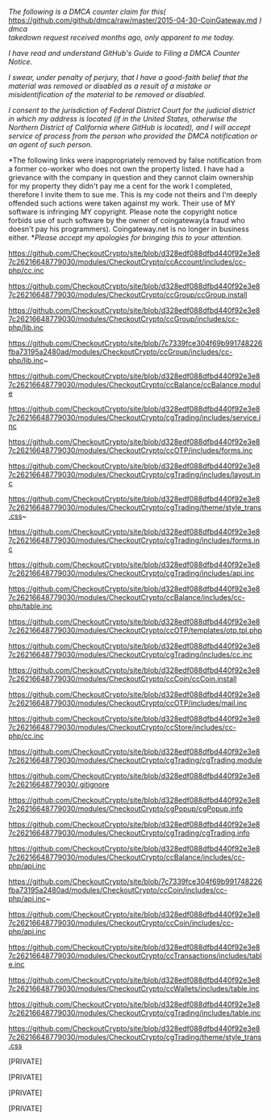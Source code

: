 *The following is a DMCA counter claim for this(*  
https://github.com/github/dmca/raw/master/2015-04-30-CoinGateway.md *) dmca    
takedown request received months ago, only apparent to me today.*

*I have read and understand GitHub's Guide to Filing a DMCA Counter Notice.*

*I swear, under penalty of perjury, that I have a good-faith belief that
the material was removed or disabled as a result of a mistake or
misidentification of the material to be removed or disabled.*

*I consent to the jurisdiction of Federal District Court for the judicial
district in which my address is located (if in the United States, otherwise
the Northern District of California where GitHub is located), and I will
accept service of process from the person who provided the DMCA
notification or an agent of such person.*

*The following links were inappropriately removed by false notification
from a former co-worker who does not own the property listed. I have had a
grievance with the company in question and they cannot claim ownership for
my property they didn't pay me a cent for the work I completed, therefore I
invite them to sue me. This is my code not theirs and I'm deeply offended
such actions were taken against my work. Their use of MY software is
infringing MY copyright. Please note the copyright notice forbids use of
such software by the owner of coingateway(a fraud who doesn't pay his
programmers). Coingateway.net is no longer in business either. **Please
accept my apologies for bringing this to your attention.*

https://github.com/CheckoutCrypto/site/blob/d328edf088dfbd440f92e3e87c26216648779030/modules/CheckoutCrypto/ccAccount/includes/cc-php/cc.inc

https://github.com/CheckoutCrypto/site/blob/d328edf088dfbd440f92e3e87c26216648779030/modules/CheckoutCrypto/ccGroup/ccGroup.install

https://github.com/CheckoutCrypto/site/blob/d328edf088dfbd440f92e3e87c26216648779030/modules/CheckoutCrypto/ccGroup/includes/cc-php/lib.inc

https://github.com/CheckoutCrypto/site/blob/7c7339fce304f69b991748226fba73195a2480ad/modules/CheckoutCrypto/ccGroup/includes/cc-php/lib.inc~

https://github.com/CheckoutCrypto/site/blob/d328edf088dfbd440f92e3e87c26216648779030/modules/CheckoutCrypto/ccBalance/ccBalance.module

https://github.com/CheckoutCrypto/site/blob/d328edf088dfbd440f92e3e87c26216648779030/modules/CheckoutCrypto/cgTrading/includes/service.inc

https://github.com/CheckoutCrypto/site/blob/d328edf088dfbd440f92e3e87c26216648779030/modules/CheckoutCrypto/ccOTP/includes/forms.inc

https://github.com/CheckoutCrypto/site/blob/d328edf088dfbd440f92e3e87c26216648779030/modules/CheckoutCrypto/cgTrading/includes/layout.inc

https://github.com/CheckoutCrypto/site/blob/d328edf088dfbd440f92e3e87c26216648779030/modules/CheckoutCrypto/cgTrading/theme/style_trans.css~

https://github.com/CheckoutCrypto/site/blob/d328edf088dfbd440f92e3e87c26216648779030/modules/CheckoutCrypto/cgTrading/includes/forms.inc

https://github.com/CheckoutCrypto/site/blob/d328edf088dfbd440f92e3e87c26216648779030/modules/CheckoutCrypto/cgTrading/includes/api.inc

https://github.com/CheckoutCrypto/site/blob/d328edf088dfbd440f92e3e87c26216648779030/modules/CheckoutCrypto/ccBalance/includes/cc-php/table.inc

https://github.com/CheckoutCrypto/site/blob/d328edf088dfbd440f92e3e87c26216648779030/modules/CheckoutCrypto/ccOTP/templates/otp.tpl.php

https://github.com/CheckoutCrypto/site/blob/d328edf088dfbd440f92e3e87c26216648779030/modules/CheckoutCrypto/cgTrading/includes/cc.inc

https://github.com/CheckoutCrypto/site/blob/d328edf088dfbd440f92e3e87c26216648779030/modules/CheckoutCrypto/ccCoin/ccCoin.install

https://github.com/CheckoutCrypto/site/blob/d328edf088dfbd440f92e3e87c26216648779030/modules/CheckoutCrypto/ccOTP/includes/mail.inc

https://github.com/CheckoutCrypto/site/blob/d328edf088dfbd440f92e3e87c26216648779030/modules/CheckoutCrypto/ccStore/includes/cc-php/cc.inc

https://github.com/CheckoutCrypto/site/blob/d328edf088dfbd440f92e3e87c26216648779030/modules/CheckoutCrypto/cgTrading/cgTrading.module

https://github.com/CheckoutCrypto/site/blob/d328edf088dfbd440f92e3e87c26216648779030/.gitignore

https://github.com/CheckoutCrypto/site/blob/d328edf088dfbd440f92e3e87c26216648779030/modules/CheckoutCrypto/cgPopup/cgPopup.info

https://github.com/CheckoutCrypto/site/blob/d328edf088dfbd440f92e3e87c26216648779030/modules/CheckoutCrypto/cgTrading/cgTrading.info

https://github.com/CheckoutCrypto/site/blob/d328edf088dfbd440f92e3e87c26216648779030/modules/CheckoutCrypto/ccBalance/includes/cc-php/api.inc

https://github.com/CheckoutCrypto/site/blob/7c7339fce304f69b991748226fba73195a2480ad/modules/CheckoutCrypto/ccCoin/includes/cc-php/api.inc~

https://github.com/CheckoutCrypto/site/blob/d328edf088dfbd440f92e3e87c26216648779030/modules/CheckoutCrypto/ccCoin/includes/cc-php/api.inc

https://github.com/CheckoutCrypto/site/blob/d328edf088dfbd440f92e3e87c26216648779030/modules/CheckoutCrypto/ccTransactions/includes/table.inc

https://github.com/CheckoutCrypto/site/blob/d328edf088dfbd440f92e3e87c26216648779030/modules/CheckoutCrypto/ccWallets/includes/table.inc

https://github.com/CheckoutCrypto/site/blob/d328edf088dfbd440f92e3e87c26216648779030/modules/CheckoutCrypto/cgTrading/includes/table.inc

https://github.com/CheckoutCrypto/site/blob/d328edf088dfbd440f92e3e87c26216648779030/modules/CheckoutCrypto/cgTrading/theme/style_trans.css

[PRIVATE]

[PRIVATE]

[PRIVATE]

[PRIVATE]
